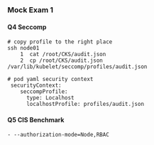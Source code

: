 ### Mock Exam 1 


#### Q4 Seccomp

```
# copy profile to the right place
ssh node01
    1  cat /root/CKS/audit.json 
    2  cp /root/CKS/audit.json /var/lib/kubelet/seccomp/profiles/audit.json

# pod yaml security context
 securityContext:
    seccompProfile:
      type: Localhost
      localhostProfile: profiles/audit.json
```

#### Q5 CIS Benchmark

```
- --authorization-mode=Node,RBAC
```


